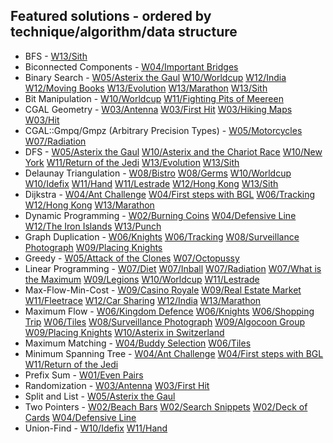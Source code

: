 ## Featured solutions - ordered by technique/algorithm/data structure
- BFS - [W13/Sith](https://github.com/simon-hrabec/Algolab2020/tree/main/problems/Week%2013%20-%20Sith)
- Biconnected Components - [W04/Important Bridges](https://github.com/simon-hrabec/Algolab2020/tree/main/problems/Week%2004%20-%20Important%20Bridges)
- Binary Search - [W05/Asterix the Gaul](https://github.com/simon-hrabec/Algolab2020/tree/main/problems/Week%2005%20-%20Asterix%20the%20Gaul) [W10/Worldcup](https://github.com/simon-hrabec/Algolab2020/tree/main/problems/Week%2010%20-%20Worldcup) [W12/India](https://github.com/simon-hrabec/Algolab2020/tree/main/problems/Week%2012%20-%20India) [W12/Moving Books](https://github.com/simon-hrabec/Algolab2020/tree/main/problems/Week%2012%20-%20Moving%20Books) [W13/Evolution](https://github.com/simon-hrabec/Algolab2020/tree/main/problems/Week%2013%20-%20Evolution) [W13/Marathon](https://github.com/simon-hrabec/Algolab2020/tree/main/problems/Week%2013%20-%20Marathon) [W13/Sith](https://github.com/simon-hrabec/Algolab2020/tree/main/problems/Week%2013%20-%20Sith)
- Bit Manipulation - [W10/Worldcup](https://github.com/simon-hrabec/Algolab2020/tree/main/problems/Week%2010%20-%20Worldcup) [W11/Fighting Pits of Meereen](https://github.com/simon-hrabec/Algolab2020/tree/main/problems/Week%2011%20-%20Fighting%20Pits%20of%20Meereen)
- CGAL Geometry - [W03/Antenna](https://github.com/simon-hrabec/Algolab2020/tree/main/problems/Week%2003%20-%20Antenna) [W03/First Hit](https://github.com/simon-hrabec/Algolab2020/tree/main/problems/Week%2003%20-%20First%20Hit) [W03/Hiking Maps](https://github.com/simon-hrabec/Algolab2020/tree/main/problems/Week%2003%20-%20Hiking%20Maps) [W03/Hit](https://github.com/simon-hrabec/Algolab2020/tree/main/problems/Week%2003%20-%20Hit)
- CGAL::Gmpq/Gmpz (Arbitrary Precision Types) - [W05/Motorcycles](https://github.com/simon-hrabec/Algolab2020/tree/main/problems/Week%2005%20PotW%20-%20Motorcycles) [W07/Radiation](https://github.com/simon-hrabec/Algolab2020/tree/main/problems/Week%2007%20-%20Radiation)
- DFS - [W05/Asterix the Gaul](https://github.com/simon-hrabec/Algolab2020/tree/main/problems/Week%2005%20-%20Asterix%20the%20Gaul) [W10/Asterix and the Chariot Race](https://github.com/simon-hrabec/Algolab2020/tree/main/problems/Week%2010%20-%20Asterix%20and%20the%20Chariot%20Race) [W10/New York](https://github.com/simon-hrabec/Algolab2020/tree/main/problems/Week%2010%20-%20New%20York) [W11/Return of the Jedi](https://github.com/simon-hrabec/Algolab2020/tree/main/problems/Week%2011%20-%20Return%20of%20the%20Jedi) [W13/Evolution](https://github.com/simon-hrabec/Algolab2020/tree/main/problems/Week%2013%20-%20Evolution) [W13/Sith](https://github.com/simon-hrabec/Algolab2020/tree/main/problems/Week%2013%20-%20Sith)
- Delaunay Triangulation - [W08/Bistro](https://github.com/simon-hrabec/Algolab2020/tree/main/problems/Week%2008%20-%20Bistro) [W08/Germs](https://github.com/simon-hrabec/Algolab2020/tree/main/problems/Week%2008%20-%20Germs) [W10/Worldcup](https://github.com/simon-hrabec/Algolab2020/tree/main/problems/Week%2010%20-%20Worldcup) [W10/Idefix](https://github.com/simon-hrabec/Algolab2020/tree/main/problems/Week%2010%20PotW%20-%20Idefix) [W11/Hand](https://github.com/simon-hrabec/Algolab2020/tree/main/problems/Week%2011%20-%20Hand) [W11/Lestrade](https://github.com/simon-hrabec/Algolab2020/tree/main/problems/Week%2011%20-%20Lestrade) [W12/Hong Kong](https://github.com/simon-hrabec/Algolab2020/tree/main/problems/Week%2012%20-%20Hong%20Kong) [W13/Sith](https://github.com/simon-hrabec/Algolab2020/tree/main/problems/Week%2013%20-%20Sith)
- Dijkstra - [W04/Ant Challenge](https://github.com/simon-hrabec/Algolab2020/tree/main/problems/Week%2004%20-%20Ant%20Challenge) [W04/First steps with BGL](https://github.com/simon-hrabec/Algolab2020/tree/main/problems/Week%2004%20-%20First%20steps%20with%20BGL) [W06/Tracking](https://github.com/simon-hrabec/Algolab2020/tree/main/problems/Week%2006%20PotW%20-%20Tracking) [W12/Hong Kong](https://github.com/simon-hrabec/Algolab2020/tree/main/problems/Week%2012%20-%20Hong%20Kong) [W13/Marathon](https://github.com/simon-hrabec/Algolab2020/tree/main/problems/Week%2013%20-%20Marathon)
- Dynamic Programming - [W02/Burning Coins](https://github.com/simon-hrabec/Algolab2020/tree/main/problems/Week%2002%20-%20Burning%20Coins) [W04/Defensive Line](https://github.com/simon-hrabec/Algolab2020/tree/main/problems/Week%2004%20PotW%20-%20Defensive%20Line) [W12/The Iron Islands](https://github.com/simon-hrabec/Algolab2020/tree/main/problems/Week%2012%20PotW%20-%20The%20Iron%20Islands) [W13/Punch](https://github.com/simon-hrabec/Algolab2020/tree/main/problems/Week%2013%20-%20Punch)
- Graph Duplication - [W06/Knights](https://github.com/simon-hrabec/Algolab2020/tree/main/problems/Week%2006%20-%20Knights) [W06/Tracking](https://github.com/simon-hrabec/Algolab2020/tree/main/problems/Week%2006%20PotW%20-%20Tracking) [W08/Surveillance Photograph](https://github.com/simon-hrabec/Algolab2020/tree/main/problems/Week%2008%20PotW%20-%20Surveillance%20Photograph) [W09/Placing Knights](https://github.com/simon-hrabec/Algolab2020/tree/main/problems/Week%2009%20-%20Placing%20Knights)
- Greedy - [W05/Attack of the Clones](https://github.com/simon-hrabec/Algolab2020/tree/main/problems/Week%2005%20-%20Attack%20of%20the%20Clones) [W07/Octopussy](https://github.com/simon-hrabec/Algolab2020/tree/main/problems/Week%2007%20PotW%20-%20Octopussy)
- Linear Programming - [W07/Diet](https://github.com/simon-hrabec/Algolab2020/tree/main/problems/Week%2007%20-%20Diet) [W07/Inball](https://github.com/simon-hrabec/Algolab2020/tree/main/problems/Week%2007%20-%20Inball) [W07/Radiation](https://github.com/simon-hrabec/Algolab2020/tree/main/problems/Week%2007%20-%20Radiation) [W07/What is the Maximum](https://github.com/simon-hrabec/Algolab2020/tree/main/problems/Week%2007%20-%20What%20is%20the%20Maximum) [W09/Legions](https://github.com/simon-hrabec/Algolab2020/tree/main/problems/Week%2009%20PotW%20-%20Legions) [W10/Worldcup](https://github.com/simon-hrabec/Algolab2020/tree/main/problems/Week%2010%20-%20Worldcup) [W11/Lestrade](https://github.com/simon-hrabec/Algolab2020/tree/main/problems/Week%2011%20-%20Lestrade)
- Max-Flow-Min-Cost - [W09/Casino Royale](https://github.com/simon-hrabec/Algolab2020/tree/main/problems/Week%2009%20-%20Casino%20Royale) [W09/Real Estate Market](https://github.com/simon-hrabec/Algolab2020/tree/main/problems/Week%2009%20-%20Real%20Estate%20Market) [W11/Fleetrace](https://github.com/simon-hrabec/Algolab2020/tree/main/problems/Week%2011%20PotW%20-%20Fleetrace) [W12/Car Sharing](https://github.com/simon-hrabec/Algolab2020/tree/main/problems/Week%2012%20-%20Car%20Sharing) [W12/India](https://github.com/simon-hrabec/Algolab2020/tree/main/problems/Week%2012%20-%20India) [W13/Marathon](https://github.com/simon-hrabec/Algolab2020/tree/main/problems/Week%2013%20-%20Marathon)
- Maximum Flow - [W06/Kingdom Defence](https://github.com/simon-hrabec/Algolab2020/tree/main/problems/Week%2006%20-%20Kingdom%20Defence) [W06/Knights](https://github.com/simon-hrabec/Algolab2020/tree/main/problems/Week%2006%20-%20Knights) [W06/Shopping Trip](https://github.com/simon-hrabec/Algolab2020/tree/main/problems/Week%2006%20-%20Shopping%20Trip) [W06/Tiles](https://github.com/simon-hrabec/Algolab2020/tree/main/problems/Week%2006%20-%20Tiles) [W08/Surveillance Photograph](https://github.com/simon-hrabec/Algolab2020/tree/main/problems/Week%2008%20PotW%20-%20Surveillance%20Photograph) [W09/Algocoon Group](https://github.com/simon-hrabec/Algolab2020/tree/main/problems/Week%2009%20-%20Algocoon%20Group) [W09/Placing Knights](https://github.com/simon-hrabec/Algolab2020/tree/main/problems/Week%2009%20-%20Placing%20Knights) [W10/Asterix in Switzerland](https://github.com/simon-hrabec/Algolab2020/tree/main/problems/Week%2010%20-%20Asterix%20in%20Switzerland)
- Maximum Matching - [W04/Buddy Selection](https://github.com/simon-hrabec/Algolab2020/tree/main/problems/Week%2004%20-%20Buddy%20Selection) [W06/Tiles](https://github.com/simon-hrabec/Algolab2020/tree/main/problems/Week%2006%20-%20Tiles)
- Minimum Spanning Tree - [W04/Ant Challenge](https://github.com/simon-hrabec/Algolab2020/tree/main/problems/Week%2004%20-%20Ant%20Challenge) [W04/First steps with BGL](https://github.com/simon-hrabec/Algolab2020/tree/main/problems/Week%2004%20-%20First%20steps%20with%20BGL) [W11/Return of the Jedi](https://github.com/simon-hrabec/Algolab2020/tree/main/problems/Week%2011%20-%20Return%20of%20the%20Jedi)
- Prefix Sum - [W01/Even Pairs](https://github.com/simon-hrabec/Algolab2020/tree/main/problems/Week%2001%20-%20Even%20Pairs)
- Randomization - [W03/Antenna](https://github.com/simon-hrabec/Algolab2020/tree/main/problems/Week%2003%20-%20Antenna) [W03/First Hit](https://github.com/simon-hrabec/Algolab2020/tree/main/problems/Week%2003%20-%20First%20Hit)
- Split and List - [W05/Asterix the Gaul](https://github.com/simon-hrabec/Algolab2020/tree/main/problems/Week%2005%20-%20Asterix%20the%20Gaul)
- Two Pointers - [W02/Beach Bars](https://github.com/simon-hrabec/Algolab2020/tree/main/problems/Week%2002%20-%20Beach%20Bars) [W02/Search Snippets](https://github.com/simon-hrabec/Algolab2020/tree/main/problems/Week%2002%20-%20Search%20Snippets) [W02/Deck of Cards](https://github.com/simon-hrabec/Algolab2020/tree/main/problems/Week%2002%20PotW%20-%20Deck%20of%20Cards) [W04/Defensive Line](https://github.com/simon-hrabec/Algolab2020/tree/main/problems/Week%2004%20PotW%20-%20Defensive%20Line)
- Union-Find - [W10/Idefix](https://github.com/simon-hrabec/Algolab2020/tree/main/problems/Week%2010%20PotW%20-%20Idefix) [W11/Hand](https://github.com/simon-hrabec/Algolab2020/tree/main/problems/Week%2011%20-%20Hand)
